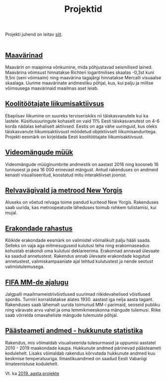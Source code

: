 ﻿---
layout: page
title: Projektid
---

Projekti juhend on leitav [siit](../projekt_juhend/).
<br><br>

## [Maavärinad](http://htmlpreview.github.io/?https://github.com/andmeteadus/2020/blob/master/projektid_veebilehed/maavarinad.html)
Maavärin on maapinna võnkumine, mida põhjustavad seismilised lained. Maavärina võimsust hinnatakse Richteri logaritmilises skaalas -0,3st kuni 9,5ni (seni võimsaim) ning maavärina tagajärgi hinnatakse Mercalli visuaalse skaalaga. Uurime maavärinate andmestiku põhjal, kus, kui palju ja millise võimsusega maavärinaid maailmas aset leiab.

## [Koolitöötajate liikumisaktiivsus](http://htmlpreview.github.io/?https://github.com/andmeteadus/2020/blob/master/projektid_veebilehed/koolitootajate_liikumisaktiivsus.html)
Ebapiisav liikumine on suureks terviseriskiks nii täiskasvanutele kui ka lastele. Küsitlusuuringute kohaselt on vaid 11% Eesti täiskasvanutest on 4-6 korda nädalas kehaliselt aktiivsed. Eestis on aga vähe uuringuid, kus oleks täiskasvanute liikumisaktiivsust mõõdetud objektiivselt liikumisanduritega. Projekti eesmärk on kirjeldada Eesti koolitöötajate liikumisaktiivsust.

## [Videomängude müük](https://andmeteadus2020.shinyapps.io/videomangud/)
Videomängude müüginumbrite andmestik on aastast 2016 ning koosneb 16 tunnusest ja pea 16 000 erinevast mängust. Antud rakenduses on andmeid kenasti visualiseeritud, koostatud mitu interaktiivset joonist.

## [Relvavägivald ja metrood New Yorgis](https://andmeteadus2020.shinyapps.io/ny_subway_crime/)
Aluseks on võetud relvaga toime pandud kuriteod New Yorgis. Rakenduses saab uurida, kas metroopeatuste läheduses toimub rohkem tulistamisi, kui mujal. 

## [Erakondade rahastus](https://andmeteadus2020.shinyapps.io/erakondade_rahastus/)
Kõikide erakondade eesmärk on valimistel võimalikult palju hääli saada. Selleks on vaja aga mitmesuguseid kulutusi teha ning erakonnaseadus kohustab erakondi oma kulutusi deklareerima. Erakonnad annavad ülevaate ka saadud annetustest. Rakendus annab ülevaate erakondade kogutud annetustest, valimiskampaaniate ajal tehtud kulutustest ja nende seotust valimistulemusega.

## [FIFA MM-de ajalugu](https://andmeteadus2020.shinyapps.io/fifa/)
Jalgpalli maailmameistrivõistlused suurimad riikidevahelised võistlused spordis. Turniiri korraldatakse alates 1930. aastast iga nelja aasta tagant. Rakenduses saab lähemalt uurida toimunud MM-i parimaid, seoseid publiku ning väravate arvu vahel ja oma lemmikmeeskonna mängude tulemusi. Riike saab võrrelda omavaheliste mängude tulemuste põhjal.

## [Päästeameti andmed - hukkunute statistika](https://andmeteadus2020.shinyapps.io/paasteamet/)
Rakendus, mis võimaldab visualiseerida tulesurmasid ja uppumisi aastatel 2010 - 2019 maakondade kaupa. Hukkunute andmed pärinevad päästeameti kodulehelt. Lisaks võimaldab rakendus kõrvutada hukkunute andmed kuu keskmise temperatuuriga. Ilmastikuandmed on saadud Eesti Vabariigi ilmateenistuse kodulehelt.

Vt. ka [2019. aasta projekte](https://andmeteadus.github.io/2019/projektid/)

<!--
{% for post in site.posts %}
## [ {{ post.title }} ](..{{ post.url }})
  {{ post.content | strip_html | truncatewords:30}}
  [ (loe edasi) ](..{{ post.url }})
  <br><br>
  
{% endfor %}
-->
